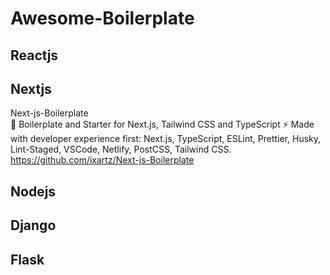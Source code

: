 # Awesome-Boilerplate

## Reactjs


## Nextjs
Next-js-Boilerplate  
🚀 Boilerplate and Starter for Next.js, Tailwind CSS and TypeScript ⚡️ Made with developer experience first: Next.js, TypeScript, ESLint, Prettier, Husky, Lint-Staged, VSCode, Netlify, PostCSS, Tailwind CSS.
https://github.com/ixartz/Next-js-Boilerplate


## Nodejs


## Django

## Flask
